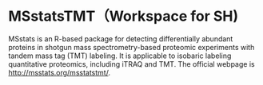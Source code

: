 # MSstatsTMT（Workspace for SH)

MSstats is an R-based package for detecting differentially abundant proteins in shotgun mass spectrometry-based proteomic experiments with tandem mass tag (TMT) labeling. It is applicable to isobaric labeling quantitative proteomics, including iTRAQ and TMT. The official webpage is http://msstats.org/msstatstmt/.
